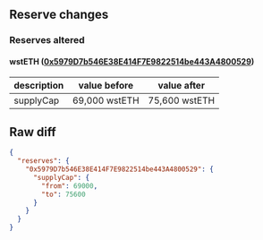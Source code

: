 ## Reserve changes

### Reserves altered

#### wstETH ([0x5979D7b546E38E414F7E9822514be443A4800529](https://arbiscan.io/address/0x5979D7b546E38E414F7E9822514be443A4800529))

| description | value before | value after |
| --- | --- | --- |
| supplyCap | 69,000 wstETH | 75,600 wstETH |


## Raw diff

```json
{
  "reserves": {
    "0x5979D7b546E38E414F7E9822514be443A4800529": {
      "supplyCap": {
        "from": 69000,
        "to": 75600
      }
    }
  }
}
```